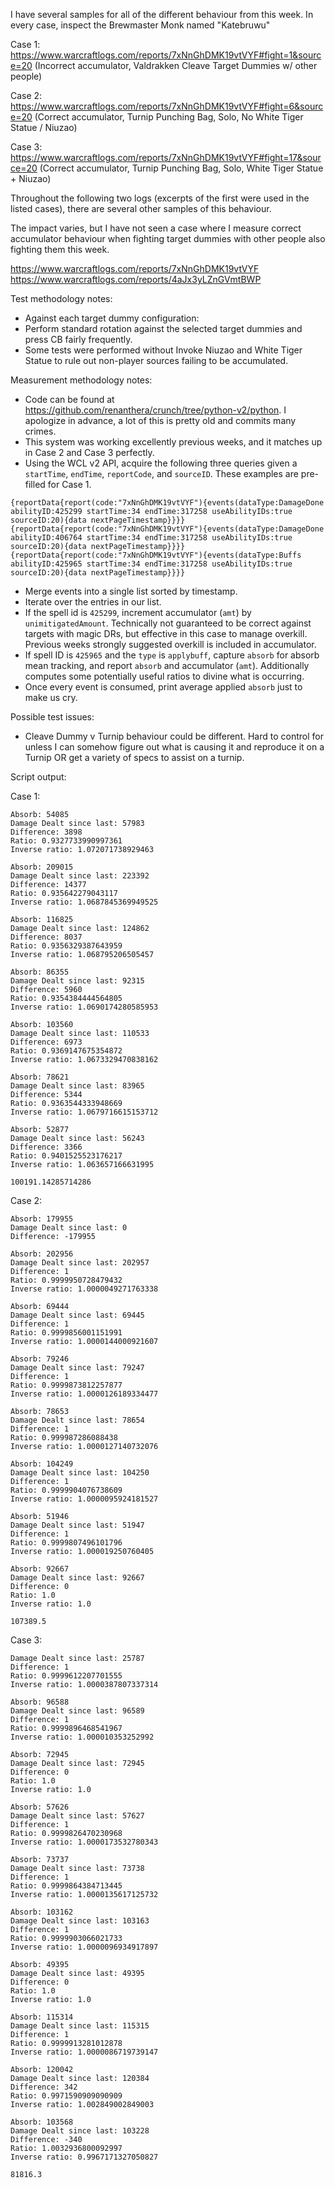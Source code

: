 I have several samples for all of the different behaviour from this week. In every case, inspect the Brewmaster Monk named "Katebruwu"

Case 1: <https://www.warcraftlogs.com/reports/7xNnGhDMK19vtVYF#fight=1&source=20> (Incorrect accumulator, Valdrakken Cleave Target Dummies w/ other people)

Case 2: <https://www.warcraftlogs.com/reports/7xNnGhDMK19vtVYF#fight=6&source=20> (Correct accumulator, Turnip Punching Bag, Solo, No White Tiger Statue / Niuzao)

Case 3: <https://www.warcraftlogs.com/reports/7xNnGhDMK19vtVYF#fight=17&source=20> (Correct accumulator, Turnip Punching Bag, Solo, White Tiger Statue + Niuzao)



Throughout the following two logs (excerpts of the first were used in the listed cases), there are several other samples of this behaviour.

The impact varies, but I have not seen a case where I measure correct accumulator behaviour when fighting target dummies with other people also fighting them this week.

<https://www.warcraftlogs.com/reports/7xNnGhDMK19vtVYF>
<https://www.warcraftlogs.com/reports/4aJx3yLZnGVmtBWP>

Test methodology notes:
- Against each target dummy configuration:
- Perform standard rotation against the selected target dummies and press CB fairly frequently.
- Some tests were performed without Invoke Niuzao and White Tiger Statue to rule out non-player sources failing to be accumulated.

Measurement methodology notes:
- Code can be found at <https://github.com/renanthera/crunch/tree/python-v2/python>. I apologize in advance, a lot of this is pretty old and commits many crimes.
- This system was working excellently previous weeks, and it matches up in Case 2 and Case 3 perfectly.
- Using the WCL v2 API, acquire the following three queries given a `startTime`, `endTime`, `reportCode`, and `sourceID`. These examples are pre-filled for Case 1.
```
{reportData{report(code:"7xNnGhDMK19vtVYF"){events(dataType:DamageDone abilityID:425299 startTime:34 endTime:317258 useAbilityIDs:true sourceID:20){data nextPageTimestamp}}}}
{reportData{report(code:"7xNnGhDMK19vtVYF"){events(dataType:DamageDone abilityID:406764 startTime:34 endTime:317258 useAbilityIDs:true sourceID:20){data nextPageTimestamp}}}}
{reportData{report(code:"7xNnGhDMK19vtVYF"){events(dataType:Buffs abilityID:425965 startTime:34 endTime:317258 useAbilityIDs:true sourceID:20){data nextPageTimestamp}}}}
```
- Merge events into a single list sorted by timestamp.
- Iterate over the entries in our list.
- If the spell id is `425299`, increment accumulator (`amt`) by `unimitigatedAmount`. Technically not guaranteed to be correct against targets with magic DRs, but effective in this case to manage overkill. Previous weeks strongly suggested overkill is included in accumulator.
- If spell ID is `425965` and the `type` is `applybuff`, capture `absorb` for absorb mean tracking, and report `absorb` and accumulator (`amt`). Additionally computes some potentially useful ratios to divine what is occurring.
- Once every event is consumed, print average applied `absorb` just to make us cry.

Possible test issues:
- Cleave Dummy v Turnip behaviour could be different. Hard to control for unless I can somehow figure out what is causing it and reproduce it on a Turnip OR get a variety of specs to assist on a turnip.

Script output:

Case 1:
```
Absorb: 54085
Damage Dealt since last: 57983
Difference: 3898
Ratio: 0.9327733990997361
Inverse ratio: 1.072071738929463

Absorb: 209015
Damage Dealt since last: 223392
Difference: 14377
Ratio: 0.935642279043117
Inverse ratio: 1.0687845369949525

Absorb: 116825
Damage Dealt since last: 124862
Difference: 8037
Ratio: 0.9356329387643959
Inverse ratio: 1.068795206505457

Absorb: 86355
Damage Dealt since last: 92315
Difference: 5960
Ratio: 0.9354384444564805
Inverse ratio: 1.0690174280585953

Absorb: 103560
Damage Dealt since last: 110533
Difference: 6973
Ratio: 0.9369147675354872
Inverse ratio: 1.0673329470838162

Absorb: 78621
Damage Dealt since last: 83965
Difference: 5344
Ratio: 0.9363544333948669
Inverse ratio: 1.0679716615153712

Absorb: 52877
Damage Dealt since last: 56243
Difference: 3366
Ratio: 0.9401525523176217
Inverse ratio: 1.063657166631995

100191.14285714286
```

Case 2:
```
Absorb: 179955
Damage Dealt since last: 0
Difference: -179955

Absorb: 202956
Damage Dealt since last: 202957
Difference: 1
Ratio: 0.9999950728479432
Inverse ratio: 1.0000049271763338

Absorb: 69444
Damage Dealt since last: 69445
Difference: 1
Ratio: 0.9999856001151991
Inverse ratio: 1.0000144000921607

Absorb: 79246
Damage Dealt since last: 79247
Difference: 1
Ratio: 0.9999873812257877
Inverse ratio: 1.0000126189334477

Absorb: 78653
Damage Dealt since last: 78654
Difference: 1
Ratio: 0.999987286088438
Inverse ratio: 1.0000127140732076

Absorb: 104249
Damage Dealt since last: 104250
Difference: 1
Ratio: 0.9999904076738609
Inverse ratio: 1.0000095924181527

Absorb: 51946
Damage Dealt since last: 51947
Difference: 1
Ratio: 0.9999807496101796
Inverse ratio: 1.000019250760405

Absorb: 92667
Damage Dealt since last: 92667
Difference: 0
Ratio: 1.0
Inverse ratio: 1.0

107389.5
```

Case 3:
```Absorb: 25786
Damage Dealt since last: 25787
Difference: 1
Ratio: 0.9999612207701555
Inverse ratio: 1.0000387807337314

Absorb: 96588
Damage Dealt since last: 96589
Difference: 1
Ratio: 0.9999896468541967
Inverse ratio: 1.000010353252992

Absorb: 72945
Damage Dealt since last: 72945
Difference: 0
Ratio: 1.0
Inverse ratio: 1.0

Absorb: 57626
Damage Dealt since last: 57627
Difference: 1
Ratio: 0.9999826470230968
Inverse ratio: 1.0000173532780343

Absorb: 73737
Damage Dealt since last: 73738
Difference: 1
Ratio: 0.9999864384713445
Inverse ratio: 1.0000135617125732

Absorb: 103162
Damage Dealt since last: 103163
Difference: 1
Ratio: 0.9999903066021733
Inverse ratio: 1.0000096934917897

Absorb: 49395
Damage Dealt since last: 49395
Difference: 0
Ratio: 1.0
Inverse ratio: 1.0

Absorb: 115314
Damage Dealt since last: 115315
Difference: 1
Ratio: 0.9999913281012878
Inverse ratio: 1.0000086719739147

Absorb: 120042
Damage Dealt since last: 120384
Difference: 342
Ratio: 0.9971590909090909
Inverse ratio: 1.002849002849003

Absorb: 103568
Damage Dealt since last: 103228
Difference: -340
Ratio: 1.0032936800092997
Inverse ratio: 0.9967171327050827

81816.3
```
